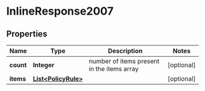 # InlineResponse2007

## Properties
Name | Type | Description | Notes
------------ | ------------- | ------------- | -------------
**count** | **Integer** | number of items present in the items array |  [optional]
**items** | [**List&lt;PolicyRule&gt;**](PolicyRule.md) |  |  [optional]
